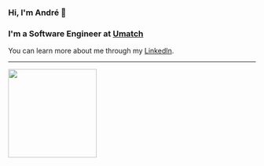 ### Hi, I'm André 👋


### I'm a Software Engineer at [Umatch](https://umatch.app/)

You can learn more about me through my [LinkedIn](https://linkedin.com/in/andrelfnavarro).

<!--
**andrelfnavarro/andrelfnavarro** is a ✨ _special_ ✨ repository because its `README.md` (this file) appears on your GitHub profile.

Here are some ideas to get you started:

- 🔭 I’m currently working on ...
- 🌱 I’m currently learning ...
- 👯 I’m looking to collaborate on ...
- 🤔 I’m looking for help with ...
- 💬 Ask me about ...
- 📫 How to reach me: ...
- 😄 Pronouns: ...
- ⚡ Fun fact: ...
-->

------------

<div>
  <a href="https://github.com/andrelfnavarro">
  <img height="180em" src="https://github-readme-stats.vercel.app/api?username=andrelfnavarro&count_private=true&hide=stars&theme=dracula&include_all_commits=true"/>
</div>
